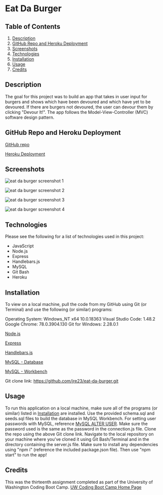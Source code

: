 # Eat Da Burger

## Table of Contents

1. [Description](#Description)
2. [GitHub Repo and Heroku Deployment](#GitHub-Repo-and-Heroku-Deployment)
3. [Screenshots](#Screenshots)
4. [Technologies](#Technologies)
5. [Installation](#Installation)
6. [Usage](#Usage)
7. [Credits](#Credits)

## Description

The goal for this project was to build an app that takes in user input for burgers and shows which have been devoured and which have yet to be devoured. If there are burgers not devoured, the user can devour them by clicking "Devour It!". The app follows the Model-View-Controller (MVC) software design pattern.

## GitHub Repo and Heroku Deployment

[GitHub repo](https://github.com/jre23/eat-da-burger)

[Heroku Deployment](https://salty-meadow-91006.herokuapp.com)

## Screenshots

![eat da burger screenshot 1](https://user-images.githubusercontent.com/69170823/101267805-eae85b00-3711-11eb-9b71-eaceac74609a.png)

![eat da burger screenshot 2](https://user-images.githubusercontent.com/69170823/101267821-0b181a00-3712-11eb-8cf1-21bc33dcd720.png)

![eat da burger screenshot 3](https://user-images.githubusercontent.com/69170823/101267848-55010000-3712-11eb-8f3e-5992cab76355.png)

![eat da burger screenshot 4](https://user-images.githubusercontent.com/69170823/101267868-7530bf00-3712-11eb-8d6d-b7e28d0857e9.png)

## Technologies

Please see the following for a list of technologies used in this project:

* JavaScript
* Node.js
* Express
* Handlebars.js
* MySQL
* Git Bash
* Heroku

## Installation

To view on a local machine, pull the code from my GitHub using Git (or Terminal) and use the following (or similar) programs:

Operating System: Windows_NT x64 10.0.18363
Visual Studio Code: 1.48.2
Google Chrome: 78.0.3904.130
Git for Windows: 2.28.0.1

[Node.js](https://nodejs.org/en/)

[Express](https://expressjs.com/)

[Handlebars.js](https://handlebarsjs.com/)

[MySQL - Database](https://dev.mysql.com/downloads/mysql/)

[MySQL - Workbench](https://dev.mysql.com/downloads/workbench/)

Git clone link: https://github.com/jre23/eat-da-burger.git

## Usage

To run this application on a local machine, make sure all of the programs (or similar) listed in [Installation](#Installation) are installed. Use the provided schema.sql and seeds.sql files to build the database in MySQL Workbench. For setting user passwords with MySQL, reference [MySQL ALTER USER](https://dev.mysql.com/doc/refman/8.0/en/alter-user.html). Make sure the password used is the same as the password in the connection.js file. Clone the repo using the above Git clone link. Navigate to the local repository on your machine where you've cloned it using Git Bash/Terminal and in the directory containing the server.js file. Make sure to install any dependencies using "npm i" (reference the included package.json file). Then use "npm start" to run the app!

## Credits

This was the thirteenth assignment completed as part of the University of Washington Coding Boot Camp. [UW Coding Boot Camp Home Page](https://bootcamp.uw.edu/coding/)
